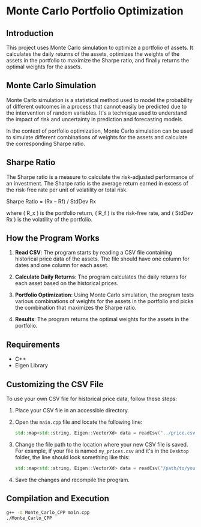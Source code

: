 # Monte Carlo Portfolio Optimization

## Introduction

This project uses Monte Carlo simulation to optimize a portfolio of assets. It calculates the daily returns of the assets, optimizes the weights of the assets in the portfolio to maximize the Sharpe ratio, and finally returns the optimal weights for the assets.

## Monte Carlo Simulation

Monte Carlo simulation is a statistical method used to model the probability of different outcomes in a process that cannot easily be predicted due to the intervention of random variables. It's a technique used to understand the impact of risk and uncertainty in prediction and forecasting models.

In the context of portfolio optimization, Monte Carlo simulation can be used to simulate different combinations of weights for the assets and calculate the corresponding Sharpe ratio.

## Sharpe Ratio

The Sharpe ratio is a measure to calculate the risk-adjusted performance of an investment. The Sharpe ratio is the average return earned in excess of the risk-free rate per unit of volatility or total risk.

Sharpe Ratio = (Rx – Rf) / StdDev Rx

where ( R_x ) is the portfolio return, ( R_f ) is the risk-free rate, and \( StdDev Rx ) is the volatility of the portfolio.

## How the Program Works

1. **Read CSV**: The program starts by reading a CSV file containing historical price data of the assets. The file should have one column for dates and one column for each asset.

2. **Calculate Daily Returns**: The program calculates the daily returns for each asset based on the historical prices.

3. **Portfolio Optimization**: Using Monte Carlo simulation, the program tests various combinations of weights for the assets in the portfolio and picks the combination that maximizes the Sharpe ratio.

4. **Results**: The program returns the optimal weights for the assets in the portfolio.

## Requirements

- C++
- Eigen Library

## Customizing the CSV File

To use your own CSV file for historical price data, follow these steps:

1. Place your CSV file in an accessible directory.

2. Open the `main.cpp` file and locate the following line:

    ```cpp
    std::map<std::string, Eigen::VectorXd> data = readCsv("../price.csv", matrixData);
    ```

3. Change the file path to the location where your new CSV file is saved. For example, if your file is named `my_prices.csv` and it's in the `Desktop` folder, the line should look something like this:

    ```cpp
    std::map<std::string, Eigen::VectorXd> data = readCsv("/path/to/your/folder/my_prices.csv", matrixData);
    ```

4. Save the changes and recompile the program.



## Compilation and Execution

```bash
g++ -o Monte_Carlo_CPP main.cpp
./Monte_Carlo_CPP
